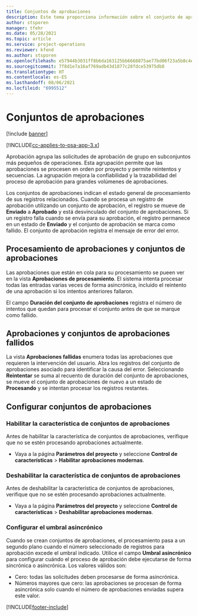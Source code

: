 ```yaml
---
title: Conjuntos de aprobaciones
description: Este tema proporciona información sobre el conjunto de aprobación, las solicitudes y los subconjuntos de esas operaciones.
author: stsporen
manager: tfehr
ms.date: 05/28/2021
ms.topic: article
ms.service: project-operations
ms.reviewer: kfend
ms.author: stsporen
ms.openlocfilehash: e57944b3031ff8b6da163125bb6668875ae77bd06f23a5b8c4ef06f396210e4f
ms.sourcegitcommit: 7f8d1e7a16af769adb43d1877c28fdce53975db8
ms.translationtype: HT
ms.contentlocale: es-ES
ms.lasthandoff: 08/06/2021
ms.locfileid: "6995512"
---
```

# <a name="approval-sets"></a>Conjuntos de aprobaciones

[!include [banner](../includes/psa-now-project-operations.md)]

[!INCLUDE[cc-applies-to-psa-app-3.x](../includes/cc-applies-to-psa-app-3x.md)]

Aprobación agrupa las solicitudes de aprobación de grupo en subconjuntos más pequeños de operaciones. Esta agrupación permite que las aprobaciones se procesen en orden por proyecto y permite reintentos y secuencias. La agrupación mejora la confiabilidad y la trazabilidad del proceso de aprobación para grandes volúmenes de aprobaciones.

Los conjuntos de aprobaciones indican el estado general de procesamiento de sus registros relacionados. Cuando se procesa un registro de aprobación utilizando un conjunto de aprobación, el registro se mueve de **Enviado** a **Aprobado** y está desvinculado del conjunto de aprobaciones. Si un registro falla cuando se envía para su aprobación, el registro permanece en un estado de **Enviado** y el conjunto de aprobación se marca como fallido. El conjunto de aprobación registra el mensaje de error del error.

## <a name="processing-approvals-and-approval-sets"></a>Procesamiento de aprobaciones y conjuntos de aprobaciones
Las aprobaciones que están en cola para su procesamiento se pueen ver en la vista **Aprobaciones de procesamiento**. El sistema intenta procesar todas las entradas varias veces de forma asincrónica, incluido el reintento de una aprobación si los intentos anteriores fallaron.

El campo **Duración del conjunto de aprobaciones** registra el número de intentos que quedan para procesar el conjunto antes de que se marque como fallido.

## <a name="failed-approvals-and-approval-sets"></a>Aprobaciones y conjuntos de aprobaciones fallidos
La vista **Aprobaciones fallidas** enumera todas las aprobaciones que requieren la intervención del usuario. Abra los registros del conjunto de aprobaciones asociado para identificar la causa del error.
Seleccionando **Reintentar** se suma al recuento de duración del conjunto de aprobaciones, se mueve el conjunto de aprobaciones de nuevo a un estado de **Procesando** y se intentan procesar los registros restantes.

## <a name="configure-approval-sets"></a>Configurar conjuntos de aprobaciones

###  <a name="enable-the-approval-sets-feature"></a>Habilitar la característica de conjuntos de aprobaciones
Antes de habilitar la característica de conjuntos de aprobaciones, verifique que no se estén procesando aprobaciones actualmente.

- Vaya a la página **Parámetros del proyecto** y seleccione **Control de características** > **Habilitar aprobaciones modernas**.

### <a name="turn-off-the-approval-sets-feature"></a>Deshabilitar la característica de conjuntos de aprobaciones
Antes de deshabilitar la característica de conjuntos de aprobaciones, verifique que no se estén procesando aprobaciones actualmente.

- Vaya a la página **Parámetros del proyecto** y seleccione **Control de características** > **Deshabilitar aprobaciones modernas**.

### <a name="configuring-the-asynchronous-threshold"></a>Configurar el umbral asincrónico 
Cuando se crean conjuntos de aprobaciones, el procesamiento pasa a un segundo plano cuando el número seleccionado de registros para aprobación excede el umbral indicado. Utilice el campo **Umbral asincrónico** para configurar cuándo el proceso de aprobación debe ejecutarse de forma sincrónica o asincrónica.
Los valores válidos son:

  - Cero: todas las solicitudes deben procesarse de forma asincrónica. 
  - Números mayores que cero: las aprobaciones se procesan de forma asincrónica solo cuando el número de aprobaciones enviadas supera este valor.

[!INCLUDE[footer-include](../includes/footer-banner.md)]
